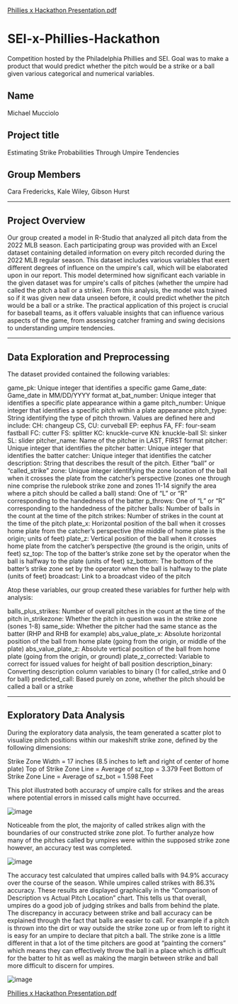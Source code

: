 [Phillies x Hackathon Presentation.pdf](https://github.com/Moochelo/SEI-x-Phillies-Hackathon/files/15191247/Phillies.x.Hackathon.Presentation.pdf)
# SEI-x-Phillies-Hackathon

Competition hosted by the Philadelphia Phillies and SEI. Goal was to make a product that would predict whether the pitch would be a strike or a ball given various categorical and numerical variables.

## Name

Michael Mucciolo


## Project title

Estimating Strike Probabilities Through Umpire Tendencies

## Group Members

Cara Fredericks, Kale Wiley, Gibson Hurst

***

## Project Overview

Our group created a model in R-Studio that analyzed all pitch data from the 2022 MLB season. Each participating group was provided with an Excel dataset containing detailed information on every pitch recorded during the 2022 MLB regular season. This dataset includes various variables that exert different degrees of influence on the umpire's call, which will be elaborated upon in our report. This model determined how significant each variable  in the given dataset was for umpire's calls of pitches (whether the umpire had called the pitch a ball or a strike). From this analysis, the model was trained so if it was given new data unseen before, it could predict whether the pitch would be a ball or a strike. The practical application of this project is crucial for baseball teams, as it offers valuable insights that can influence various aspects of the game, from assessing catcher framing and swing decisions to understanding umpire tendencies.


***

## Data Exploration and Preprocessing

The dataset provided contained the following variables:

game_pk: Unique integer that identifies a specific game 
Game_date: Game_date in MM/DD/YYYY format 
at_bat_number: Unique integer that identifies a specific plate appearance within a game
pitch_number: Unique integer that identifies a specific pitch within a plate appearance
pitch_type: String identifying the type of pitch thrown. Values are defined here and include:
CH: changeup 
CS, CU: curveball 
EP: eephus 
FA, FF: four-seam fastball 
FC: cutter 
FS: splitter 
KC: knuckle-curve 
KN: knuckle-ball 
SI: sinker 
SL: slider 
pitcher_name: Name of the pitcher in LAST, FIRST format 
pitcher: Unique integer that identifies the pitcher 
batter: Unique integer that identifies the batter 
catcher: Unique integer that identifies the catcher 
description: String that describes the result of the pitch. Either “ball” or “called_strike” 
zone: Unique integer identifying the zone location of the ball when it crosses the plate from the catcher’s perspective (zones one through nine comprise the rulebook strike zone and zones 11-14 signify the area where a pitch should be called a ball) 
stand: One of “L” or “R” corresponding to the handedness of the batter 
p_throws: One of “L” or “R” corresponding to the handedness of the pitcher 
balls: Number of balls in the count at the time of the pitch 
strikes: Number of strikes in the count at the time of the pitch 
plate_x: Horizontal position of the ball when it crosses home plate from the catcher’s perspective (the middle of home plate is the origin; units of feet)
plate_z: Vertical position of the ball when it crosses home plate from the catcher’s perspective (the ground is the origin, units of feet) 
sz_top: The top of the batter’s strike zone set by the operator when the ball is halfway to the plate (units of feet) 
sz_bottom: The bottom of the batter’s strike zone set by the operator when the ball is halfway to the plate (units of feet) 
broadcast: Link to a broadcast video of the pitch 

Atop these variables, our group created these variables for further help with analysis:

balls_plus_strikes: Number of overall pitches in the count at the time of the pitch 
in_strikezone: Whether the pitch in question was in the strike zone (sones 1-8)
same_side: Whether the pitcher had the same stance as the batter (RHP and RHB for example)
abs_value_plate_x: Absolute horizontal position of the ball from home plate (going from the origin, or middle of the plate)
abs_value_plate_z: Absolute vertical position of the ball from home plate (going from the origin, or ground)
plate_z_corrected:  Variable to correct for issued values for height of ball position 
description_binary: Converting description column variables to binary (1 for called_strike and 0 for ball) 
predicted_call: Based purely on zone, whether the pitch should be called a ball or a strike


***


## Exploratory Data Analysis

During the exploratory data analysis, the team generated a scatter plot to visualize pitch positions within our makeshift strike zone, defined by the following dimensions: 

Strike Zone Width = 17 inches (8.5 inches to left and right of center of home plate)
Top of Strike Zone Line = Average of sz_top = 3.379 Feet
Bottom of Strike Zone Line = Average of sz_bot = 1.598 Feet

This plot illustrated both accuracy of umpire calls for strikes and the areas where potential errors in missed calls might have occurred.


![image](https://github.com/Moochelo/SEI-x-Phillies-Hackathon/assets/117478032/9b3b481a-0219-4e23-9d7c-5754cf28c22e)


Noticeable from the plot, the majority of called strikes align with the boundaries of our constructed strike zone plot. To further analyze how many of the pitches called by umpires were within the supposed strike zone however, an accuracy test was completed.
               
![image](https://github.com/Moochelo/SEI-x-Phillies-Hackathon/assets/117478032/7692aad7-f0cf-4151-8b57-98f93f9976ce)


The accuracy test calculated that umpires called balls with 94.9% accuracy over the course of the season. While umpires called strikes with 86.3% accuracy. These results are displayed graphically in the “Comparison of Description vs Actual Pitch Location” chart. This tells us that overall, umpires do a good job of judging strikes and balls from behind the plate. The discrepancy in accuracy between strike and ball accuracy can be explained through the fact that balls are easier to call. For example if a pitch is thrown into the dirt or way outside the strike zone up or from left to right it is easy for an umpire to declare that pitch a ball. The strike zone is a little different in that a lot of the time pitchers are good at “painting the corners” which means they can effectively throw the ball in a place which is difficult for the batter to hit as well as making the margin between strike and ball more difficult to discern for umpires.

![image](https://github.com/Moochelo/SEI-x-Phillies-Hackathon/assets/117478032/d1156a41-4642-4b5e-ae2c-c8f13194d64b)



[Phillies x Hackathon Presentation.pdf](https://github.com/Moochelo/SEI-x-Phillies-Hackathon/files/15191250/Phillies.x.Hackathon.Presentation.pdf)
